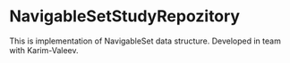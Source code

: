 # NavigableSetStudyRepozitory
<label> 
This is implementation of NavigableSet data structure.
Developed in team with Karim-Valeev.
